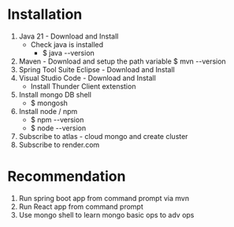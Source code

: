 # **Installation**
1. Java 21 - Download and Install
   - Check java is installed 
      - $ java --version
2. Maven - Download and setup the path variable
    $ mvn --version  
3. Spring Tool Suite Eclipse - Download and Install 
4. Visual Studio Code - Download and Install 
    - Install Thunder Client extenstion 
5. Install mongo DB shell
    - $ mongosh <constr>
6. Install node / npm
    - $ npm --version
    - $ node --version  
7. Subscribe to atlas - cloud mongo and create cluster
8. Subscribe to render.com 

# **Recommendation**
1. Run spring boot app from command prompt via mvn
2. Run React app from command prompt 
3. Use mongo shell to learn mongo basic ops to adv ops 
